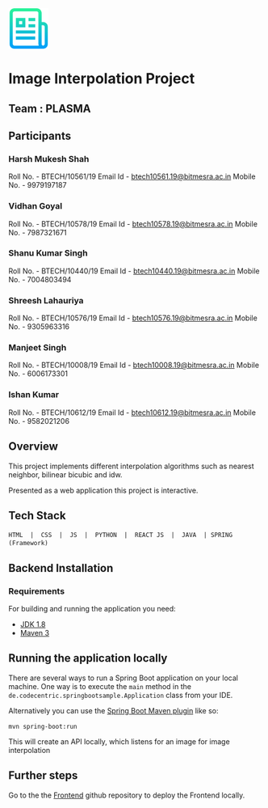 
 <a href="" >
   <img src="./logo.png" alt="Logo" width="80" height="80">
 </a>
 
# Image Interpolation Project

## Team : PLASMA
## Participants
### Harsh Mukesh Shah
Roll No. - BTECH/10561/19
Email Id - btech10561.19@bitmesra.ac.in
Mobile No. - 9979197187
### Vidhan Goyal
Roll No. - BTECH/10578/19
Email Id - btech10578.19@bitmesra.ac.in
Mobile No. - 7987321671
### Shanu Kumar Singh
Roll No. - BTECH/10440/19
Email Id - btech10440.19@bitmesra.ac.in
Mobile No. - 7004803494
### Shreesh Lahauriya
Roll No. - BTECH/10576/19
Email Id - btech10576.19@bitmesra.ac.in
Mobile No. - 9305963316
### Manjeet Singh
Roll No. - BTECH/10008/19
Email Id - btech10008.19@bitmesra.ac.in
Mobile No. - 6006173301
### Ishan Kumar
Roll No. - BTECH/10612/19
Email Id - btech10612.19@bitmesra.ac.in
Mobile No. - 9582021206

## Overview
This project implements different interpolation algorithms such as nearest neighbor, bilinear bicubic and idw. 

Presented as a web application this project is interactive.

## Tech Stack
	HTML  |  CSS  |  JS  |  PYTHON  |  REACT JS  |  JAVA  | SPRING (Framework) 
  

## Backend Installation

### Requirements
For building and running the application you need:

- [JDK 1.8](http://www.oracle.com/technetwork/java/javase/downloads/jdk8-downloads-2133151.html)
- [Maven 3](https://maven.apache.org)
  
  
## Running the application locally

There are several ways to run a Spring Boot application on your local machine. One way is to execute the `main` method in the `de.codecentric.springbootsample.Application` class from your IDE.

Alternatively you can use the [Spring Boot Maven plugin](https://docs.spring.io/spring-boot/docs/current/reference/html/build-tool-plugins-maven-plugin.html) like so:

```shell
mvn spring-boot:run
```
This will create an API locally, which listens for an image for image interpolation

## Further steps
Go to the the [Frontend](https://github.com/vidu120/imageInterpolationFrontend) github repository to deploy the Frontend locally.
